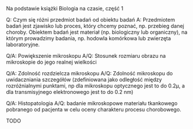 Na podstawie książki Biologia na czasie, część 1

Q: Czym się różni przedmiot badań od obiektu badań
A: Przedmiotem badań jest zjawisko lub proces, który chcemy poznać, np. przebieg danej choroby.
Obiektem badań jest materiał (np. biologiczny lub organiczny), na którym prowadzimy badania, np. hodowla komórkowa lub zwierzęta laboratoryjne.

Q/A: Powiększenie mikroskopu
A/Q: Stosunek rozmiaru obrazu na mikroskopie do jego realnej wielkości

Q/A: Zdolność rozdzielcza mikroskopu
A/Q: Zdolność mikroskopu do uwidaczniania szczegółów (zdefiniowana jako odległość między rozróżnialnymi punktami, np dla mikroskopu optycznego jest to do 0.2μ, a dla transmisyjnego elektronowego jest to do 0.2 nm)

Q/A: Histopatologia
A/Q: badanie mikroskopowe materiału tkankowego pobranego od pacjenta w celu oceny charakteru procesu chorobowego.

TODO

